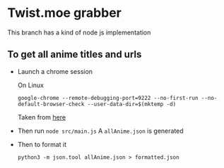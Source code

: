 # Twist.moe grabber

This branch has a kind of node js implementation



## To get all anime titles and urls

- Launch a chrome session

    On Linux

    ```shell
    google-chrome --remote-debugging-port=9222 --no-first-run --no-default-browser-check --user-data-dir=$(mktemp -d)
    ```

    Taken from [here](https://medium.com/@jaredpotter1/connecting-puppeteer-to-existing-chrome-window-8a10828149e0)

- Then run `node src/main.js`
    A `allAnime.json` is generated
- Then to format it
    ```shell
    python3 -m json.tool allAnime.json > formatted.json
    ```
